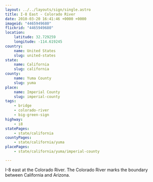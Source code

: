 ```yaml
---
layout: ../../layouts/sign/single.astro
title: I-8 East - Colorado River
date: 2010-03-20 16:41:46 +0000 +0000
imageid: "4465949680"
flickrid: "4465949680"
location:
    latitude: 32.729259
    longitude: -114.619245
country:
    name: United States
    slug: united-states
state:
    name: California
    slug: california
county:
    name: Yuma County
    slug: yuma
place:
    name: Imperial County
    slug: imperial-county
tags:
    - bridge
    - colorado-river
    - big-green-sign
highway:
    - i8
statePages:
    - state/california
countyPages:
    - state/california/yuma
placePages:
    - state/california/yuma/imperial-county

---
```

I-8 east at the Colorado River.  The Colorado River marks the boundary between California and Arizona.